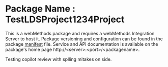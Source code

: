 # Package Name : TestLDSProject1234Project
This is a webMethods package and requires a webMethods Integration Server to host it. Package versioning and configuration can be found in the package [manifest](./TestLDSProject1234Project/manifest.v3) file. Service and API documentation is available on the package's home page http://&lt;server&gt;:&lt;port&gt;/&lt;packagename>.

Testing copilot review with splling mitakes on side.
